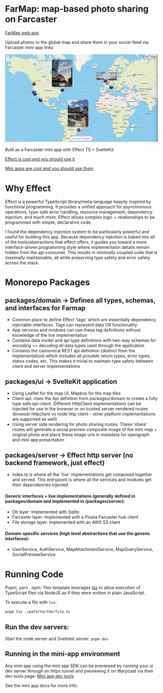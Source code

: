 # FarMap: map-based photo sharing on Farcaster

[FarMap web app](https://farmap.vercel.app)

Upload photos to the global map and share them in your social-feed via Farcaster mini-app links

![Farmap Preview](/farmap-preview.png)

Built as a Farcaster mini app with Effect TS + SvelteKit

[Effect is cool and you should use it](https://effect.website/)

[Mini apps are cool and you should use them](https://miniapps.farcaster.xyz/)

# Why Effect

Effect is a powerful TypeScript library/meta-language heavily inspired by functional programming. It provides a unified approach for asynchronous operations, type-safe error handling, resource management, dependency injection, and much more. Effect allows complex logic + relationships to be programmed with simple, declarative code.

I found the dependency injection system to be particularly powerful and useful for building this app. Because dependency injection is baked into all of the tools/abstractions that effect offers, it guides you toward a more interface-driven programming style where implementaion details remain hidden from the api consumer. This results in minimally coupled code that is maximally maintainable, all while preserving type safety and error safety across the stack.

# Monorepo Packages

## packages/domain -> Defines all types, schemas, and interfaces for Farmap

- Common place to define Effect 'tags' which are essentially dependency injectable interfaces. Tags can represent data OR functionality
- App services and modules can use these tag definitions without knowledge of the live implementation
- Contains data model and api type definitions with two-way schemas for encoding <> decoding all data types used through the application
- Contains the cannonical REST api definition (distinct from the implementation) which includes all possible return types, error types, status codes, etc. This makes it trivial to maintain type safety between client and server implementations

## packages/ui -> SvelteKit application

- Using Leaflet for the map UI, Mapbox for the map tiles
- Client api: Uses the Api defintion from packages/domain to create a fully type safe api-client. Different HttpClient implementations can be injected for use in the browser or on trusted server-rendered routes (browser httpclient vs node http client - other platform implementations are supported as well)
- Using server side rendering for photo sharing routes: These 'share' routes will generate a social preview composite image of the mini map + original photo and place these image urls in metadata for opengraph and mini app presentation

## packages/server -> Effect http server (no backend framework, just effect)

- index.ts is where all the 'live' implementations get composed together and served. This entrypoint is where all the services and modules get their dependencies injected

#### Generic interfaces + live implementations (generally defined in packages/domain and implemented in /packages/server):

- Db layer: Implemented with Sqlite
- Farcaster layer: Implemented with a Pinata Farcaster hub client
- File storage layer: Implemented with an AWS S3 client

#### Domain-specific services (high level abstractions that use the generic interfaces):

- UserService, AuthService, MapAttachmentService, MapQueryService, SocialPreviewService

# Running Code

Pnpm, yarn , npm:
This template leverages [tsx](https://tsx.is) to allow execution of TypeScript files via NodeJS as if they were written in plain JavaScript.

To execute a file with `tsx`:

```sh
pnpm tsx ./path/to/the/file.ts
```

## Run the dev servers:

Start the node server and Sveltekit server:
`pnpm dev`

## Running in the mini-app environment

Any mini app using the mini app SDK can be previewed by running your ui dev server through an https tunnel and previewing it on Warpcast via their dev tools page:
[Mini app dev tools](https://warpcast.com/~/developers/mini-apps/preview)

See the mini app docs for more info.
